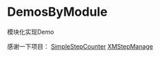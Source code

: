 # DemosByModule
模块化实现Demo

感谢一下项目：
[SimpleStepCounter](https://github.com/fySpring/SimpleStepCounter)
[XMStepManage](https://github.com/LinYuLuo/XMStepManage)
